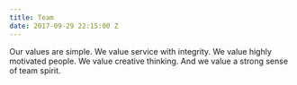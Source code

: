 ```yaml
---
title: Team
date: 2017-09-29 22:15:00 Z
---
```


Our values are simple. We value service with integrity. We value highly motivated people. We value creative thinking. And we value a strong sense of team spirit.